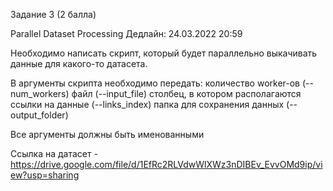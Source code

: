 Задание 3 (2 балла)

 Parallel Dataset Processing
Дедлайн: 24.03.2022 20:59

Необходимо написать скрипт, который будет параллельно выкачивать данные для какого-то датасета.

В аргументы скрипта необходимо передать:
количество worker-ов (--num_workers)
файл (--input_file)
столбец, в котором располагаются ссылки на данные (--links_index)
папка для сохранения данных (--output_folder)

Все аргументы должны быть именованными

Ссылка на датасет - https://drive.google.com/file/d/1EfRc2RLVdwWlXWz3nDIBEv_EvvOMd9ip/view?usp=sharing 